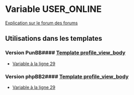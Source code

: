 # Variable USER_ONLINE
[Explication sur le forum des forums](http://forum.forumactif.com/t294113-listing-des-variables#USER_ONLINE)
## Utilisations dans les templates
### Version PunBB#### [Template profile_view_body](punbb/profile_view_body.md)
* [Variable à la ligne 29](../punbb/profile_view_body.tpl#L29)
### Version phpBB2#### [Template profile_view_body](subsilver/profile_view_body.md)
* [Variable à la ligne 29](../subsilver/profile_view_body.tpl#L29)